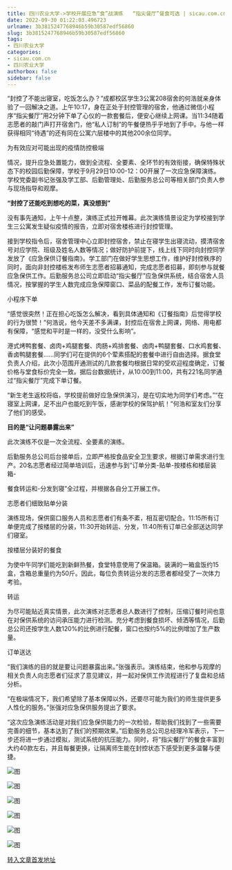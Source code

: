 ```yaml
---
title: 四川农业大学->学校开展应急“食”战演练   “指尖餐厅”餐食可选 | sicau.com.cn
date: 2022-09-30 01:22:03.496723
urlname: 3b3815247768946b59b30587edf56860
slug: 3b3815247768946b59b30587edf56860
tags: 
- 四川农业大学
categories:
- sicau.com.cn
- 四川农业大学
authorbox: false
sidebar: false
---
```

“封控了不能出寝室，吃饭怎么办？”成都校区学生3公寓208宿舍的何浩就亲身体验了一回解决之道。上午10:17，身在正处于封控管理的宿舍，他通过微信小程序“指尖餐厅”用2分钟下单了心仪的一款套餐后，便安心继续上网课。当11:34随着志愿者的敲门声打开宿舍门，他“私人订制”的午餐便热乎乎地到了手中。与他一样获得相同“待遇”的还有同在公寓六层楼中的其他200余位同学。

为有效应对可能出现的疫情防控极端
<!--more-->
情况，提升应急处置能力，做到全流程、全要素、全环节的有效衔接，确保特殊状态下的校园后勤保障，学校于9月29日10:00-12：00开展了一次应急保障演练。学校党委副书记张强及学工部、后勤管理处、后勤服务总公司等相关部门负责人参与现场指导和观摩。

**“封控了还能吃到想吃的菜，真没想到”**  

没有事先通知，上午十点整，演练正式拉开帷幕。此次演练情景设定为学校接到学生三公寓发生疑似疫情的报告，立即对宿舍楼栋进行封控管理。

接到学校指令后，宿舍管理中心立即封控宿舍，禁止在寝学生出寝流动，摸清宿舍号对应学院、班级及姓名人数等情况；做好防护前提下，线上线下同时向封控同学发放了《应急保供订餐指南》。学工部门在做好学生思想工作，维护好封控秩序的同时，面向非封控楼栋发布师生志愿者招募通知，完成志愿者招募，即刻参与就餐应急保供工作。后勤服务总公司立即启动“指尖餐厅”应急保供系统，结合宿舍人员情况，按掌握的学生人数完成应急保障窗口、菜品的配餐工作，发布订餐功能。

小程序下单

“感觉很突然！正在担心吃饭怎么解决，看到具体通知和《订餐指南》后觉得学校的行为很赞！”何浩说，他今天差不多满课，封控后在宿舍上网课，网络、用电都有保障，“感觉和平时是一样的，没受什么影响”。  

港式烤鸭套餐、卤肉+鸡腿套餐、肉肠+鸡排套餐、卤肉+鸭腿套餐、口水鸡套餐、香卤鸭腿套餐……同学们可在提供的6个荤素搭配的套餐中进行自由选择。据食堂负责人介绍，此次小范围开通测试的几款套餐均根据日常的受欢迎程度确定，订餐价格与堂食标价完全一致。据后台数据统计，从10:00到11:00，共有221名同学通过“指尖餐厅”完成下单订餐。

“新生老生返校将临，学校提前做好应急保供演习，是在切实地为同学们考虑。”“在寝室上网课，足不出户也能吃到午饭，感谢学校的保驾护航！”何浩和室友们分享了他们的感受。

**目的是“让问题暴露出来”**

此次演练不仅是一次全流程、全要素的演练。

后勤服务总公司后台接单后，立即严格按食品安全卫生要求，根据订单需求进行生产。20名志愿者经过简单培训后，迅速参与到“订单分类-贴单-按楼栋和楼层装箱-

餐食转运和-分发到寝”全过程，并根据各自分工开展工作。

志愿者们细致贴单分装

演练现场，保供窗口服务人员和志愿者们有条不紊，相互密切配合。11:15所有订单便完成了按楼层的分装，11:30开始转运、分发，11:40所有订单已全部送达同学们寝室。  

按楼层分装好的餐食

为使中午同学们能吃到新鲜热餐，食堂特意使用了保温箱。装满的一箱盒饭约15盒，含箱总重量约为50斤。因此，每位负责转运分发的志愿者都经受了一次体力考验。

转运

为尽可能贴近真实情景，此次演练对志愿者总人数进行了控制，压缩订餐时间也意在对保供系统的访问承压能力进行检测。充分考虑到餐食损坏、倾洒等情况，后勤总公司还按学生人数120%的比例进行配餐，窗口也按约5%的比例增加了生产数量。

订单送达

“我们演练的目的就是要让问题暴露出来。”张强表示。演练结束，他和参与观摩的相关负责人向志愿者们征求了意见建议，并一起对保供工作流程进行了复盘和总结分析。  

“在极端情况下，我们希望除了基本保障以外，还要尽可能为我们的师生提供更多人性化的服务。”张强对应急保供服务提出了要求。

“这次应急演练活动是对我们应急保供能力的一次检验，帮助我们找到了一些需要完善的细节，基本达到了我们的预期效果。”后勤服务总公司总经理冷军表示，下一步还将进一步通过模拟，测试系统的抗压能力。同时，将“指尖餐厅”的餐食丰富到大约40款左右，并且每餐更换，让隔离师生能在封控状态下感受到更多温馨与便捷。

![图](https://news.sicau.edu.cn/__local/5/A3/C7/D15C66A7FABD5ED30975D5164D7_9767656D_121F5.jpg)

![图](https://news.sicau.edu.cn/__local/3/3B/3C/35919A35C6DB2C93D28BA3E4E9B_750858D9_13EFC.jpg)

![图](https://news.sicau.edu.cn/__local/8/43/C8/B27F3ED2409DF69547B2B89F9D0_6CE064AE_15DC7.jpg)

![图](https://news.sicau.edu.cn/__local/B/A7/EC/9979B149F8A1D4D955B81BC2908_0B19BAAA_11D55.jpg)

![图](https://news.sicau.edu.cn/__local/1/96/F8/702AA98E4DC2F09414E48BA5014_419E0311_1B90F.jpg)

![图](https://news.sicau.edu.cn/__local/F/BB/CD/50B82A18863121C2DDF6038DD8A_5A08AECD_F315.jpg)

[转入文章首发地址](https://news.sicau.edu.cn/info/1135/69683.htm)